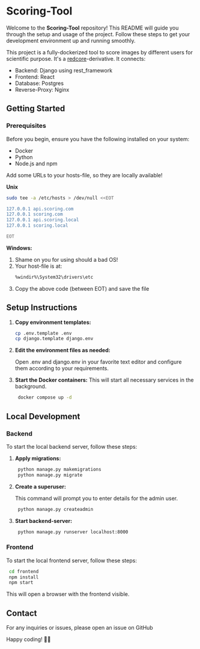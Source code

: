 # Scoring-Tool
Welcome to the **Scoring-Tool** repository! This README will guide you through the setup and usage of the project. Follow these steps to get your development environment up and running smoothly.

This project is a fully-dockerized tool to score images by different users for scientific purpose. It's a [redcore](https://github.com/RedCore161/redcore "redcore")-derivative. It connects:

* Backend: Django using rest_framework
* Frontend: React
* Database: Postgres
* Reverse-Proxy: Nginx

## Getting Started

### Prerequisites

Before you begin, ensure you have the following installed on your system:

- Docker
- Python
- Node.js and npm


Add some URLs to your hosts-file, so they are locally available!

**Unix**

   ```sh
   sudo tee -a /etc/hosts > /dev/null <<EOT
   
   127.0.0.1 api.scoring.com
   127.0.0.1 scoring.com   
   127.0.0.1 api.scoring.local
   127.0.0.1 scoring.local
  
   EOT
   ```

**Windows:**
1. Shame on you for using should a bad OS!
2. Your host-file is at:
   ```sh
   %windir%\System32\drivers\etc
   ```
3. Copy the above code (between EOT) and save the file


## Setup Instructions

1. **Copy environment templates:**

   ```sh
   cp .env.template .env
   cp django.template django.env
   ```


2. **Edit the environment files as needed:**

    Open .env and django.env in your favorite text editor and configure them according to your requirements.

3. **Start the Docker containers:**
   This will start all necessary services in the background.
   ```sh
    docker compose up -d
   ```

## Local Development
### Backend

To start the local backend server, follow these steps:

1. **Apply migrations:**

   ```sh
    python manage.py makemigrations
    python manage.py migrate
   ```

2. **Create a superuser:**
   
   This command will prompt you to enter details for the admin user.
   ```sh
    python manage.py createadmin
   ```

3. **Start backend-server:**
   ```sh
    python manage.py runserver localhost:8000
    ```
### Frontend

To start the local frontend server, follow these steps:
   ```sh
    cd frontend
    npm install
    npm start
   ```

This will open a browser with the frontend visible.

[comment]: <> (## License)
[comment]: <> (This project is licensed under the MIT License. See the LICENSE file for more details.)

## Contact

For any inquiries or issues, please open an issue on GitHub

Happy coding! 🎉🚀
